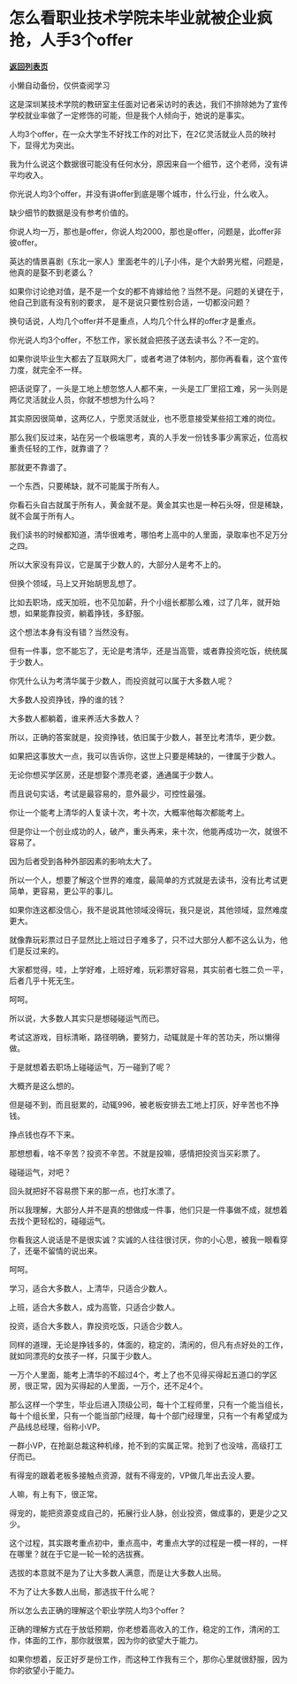 # 怎么看职业技术学院未毕业就被企业疯抢，人手3个offer

[**返回列表页**](/gzh/记忆承载3)

小懒自动备份，仅供查阅学习

这是深圳某技术学院的教研室主任面对记者采访时的表达，我们不排除她为了宣传学校就业率做了一定修饰的可能，但是我个人倾向于，她说的是事实。

  

人均3个offer，在一众大学生不好找工作的对比下，在2亿灵活就业人员的映衬下，显得尤为突出。

  

我为什么说这个数据很可能没有任何水分，原因来自一个细节，这个老师，没有讲平均收入。  

  

你光说人均3个offer，并没有讲offer到底是哪个城市，什么行业，什么收入。  

  

缺少细节的数据是没有参考价值的。  

  

你说人均一万，那也是offer，你说人均2000，那也是offer，问题是，此offer非彼offer。

  

英达的情景喜剧《东北一家人》里面老牛的儿子小伟，是个大龄男光棍，问题是，他真的是娶不到老婆么？  

  

如果你讨论绝对值，是不是一个女的都不肯嫁给他？当然不是。问题的关键在于，他自己到底有没有别的要求， 是不是说只要性别合适，一切都没问题？

  

换句话说，人均几个offer并不是重点，人均几个什么样的offer才是重点。  

  

你光说人均3个offer，不愁工作，家长就会把孩子送去读书么？不一定的。  

  

如果你说毕业生大都去了互联网大厂，或者考进了体制内，那你再看看，这个宣传力度，就完全不一样。

  

把话说穿了，一头是工地上想忽悠人人都不来，一头是工厂里招工难，另一头则是两亿灵活就业人员，你就不想想为什么吗？  

  

其实原因很简单，这两亿人，宁愿灵活就业，也不愿意接受某些招工难的岗位。

  

那么我们反过来，站在另一个极端思考，真的人手发一份钱多事少离家近，位高权重责任轻的工作，就靠谱了？

  

那就更不靠谱了。

  

一个东西，只要稀缺，就不可能属于所有人。  

  

你看石头自古就属于所有人，黄金就不是。黄金其实也是一种石头呀，但是稀缺，就不会属于所有人。  

  

我们读书的时候都知道，清华很难考，哪怕考上高中的人里面，录取率也不足万分之四。

  

所以大家没有异议，它是属于少数人的，大部分人是考不上的。

  

但换个领域，马上又开始胡思乱想了。

  

比如去职场，成天加班，也不见加薪，升个小组长都那么难，过了几年，就开始想，如果能靠投资，躺着挣钱，多舒服。

  

这个想法本身有没有错？当然没有。

  

但有一件事，您不能忘了，无论是考清华，还是当高管，或者靠投资吃饭，统统属于少数人。

  

你凭什么认为考清华属于少数人，而投资就可以属于大多数人呢？

  

大多数人投资挣钱，挣的谁的钱？

大多数人都躺着，谁来养活大多数人？

  

所以，正确的答案就是，投资挣钱，依旧属于少数人，甚至比考清华，更少数。

  

如果把这事放大一点，我可以告诉你，这世上只要是稀缺的，一律属于少数人。

  

无论你想买学区房，还是想娶个漂亮老婆，通通属于少数人。

  

而且说句实话，考试是最容易的，意外最少，可控性最强。

  

你让一个能考上清华的人复读十次，考十次，大概率他每次都能考上。

  

但是你让一个创业成功的人，破产，重头再来，来十次，他能再成功一次，就很不容易了。

  

因为后者受到各种外部因素的影响太大了。

  

所以一个人，想要了解这个世界的难度，最简单的方式就是去读书，没有比考试更简单，更容易，更公平的事儿。  

  

如果你连这都没信心，我不是说其他领域没得玩，我只是说，其他领域，显然难度更大。  

  

就像靠玩彩票过日子显然比上班过日子难多了，只不过大部分人都不这么认为，他们是反过来的。  

  

大家都觉得，哇，上学好难，上班好难，玩彩票好容易，其实前者七胜二负一平，后者几乎十死无生。  

  

呵呵。

  

所以说，大多数人其实只是想碰碰运气而已。

  

考试这游戏，目标清晰，路径明确，要努力，动辄就是十年的苦功夫，所以懒得做。  

  

于是就想着去职场上碰碰运气，万一碰到了呢？

  

大概齐是这么想的。

  

但是碰不到，而且挺累的，动辄996，被老板安排去工地上打灰，好辛苦也不挣钱。

  

挣点钱也存不下来。

  

那想想看，啥不辛苦？投资不辛苦。不就是投嘛，感情把投资当买彩票了。

  

碰碰运气，对吧？

  

回头就把好不容易攒下来的那一点，也打水漂了。

  

所以我理解，大部分人并不是真的想做成一件事，他们只是一件事做不成，就想着去找个更轻松的，碰碰运气。

  

你看我这人说话是不是很实诚？实诚的人往往很讨厌，你的小心思，被我一眼看穿了，还毫不留情的说出来。

  

呵呵。

  

学习，适合大多数人，上清华，只适合少数人。  

上班，适合大多数人，成为高管，只适合少数人。  

投资，适合大多数人，靠投资吃饭，只适合少数人。

  

同样的道理，无论是挣钱多的，体面的，稳定的，清闲的，但凡有点好处的工作，就如同漂亮的女孩子一样，只属于少数人。

  

一万个人里面，能考上清华的不超过4个，考上了也不见得买得起五道口的学区房，很正常，因为买得起的人里面，一万个，还不足4个。

  

那么这样一个学生，毕业后进入顶级公司，每十个工程师里，只有一个能当组长，每十个组长里，只有一个能当部门经理，每十个部门经理里，只有一个有希望成为产品线总经理，俗称小VP。

  

一群小VP，在抢副总裁这种机缘，抢不到的实属正常。抢到了也没啥，高级打工仔而已。

  

有得宠的跟着老板多接触点资源，就有不得宠的，VP做几年出去没人要。

  

人嘛，有上有下，很正常。

  

得宠的，能把资源变成自己的，拓展行业人脉，创业投资，做成事的，更是少之又少。

  

这个过程，其实跟考重点初中，重点高中，考重点大学的过程是一模一样的，一样在哪里？就在于它是一轮一轮的选拔赛。

  

选拔的本意就不是为了让大多数人满意，而是让大多数人出局。

  

不为了让大多数人出局，那选拔干什么呢？

  

所以怎么去正确的理解这个职业学院人均3个offer？  

  

正确的理解方式在于放低预期，你老想着高收入的工作，稳定的工作，清闲的工作，体面的工作，那你就很累，因为你的欲望大于能力。

  

如果你想着，反正好歹是份工作，而这种工作我有三个，那你心里就很舒服，因为你的欲望小于能力。


